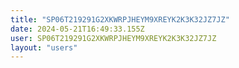 ```yaml
---
title: "SP06T219291G2XKWRPJHEYM9XREYK2K3K32JZ7JZ"
date: 2024-05-21T16:49:33.155Z
user: SP06T219291G2XKWRPJHEYM9XREYK2K3K32JZ7JZ
layout: "users"
---
```

    